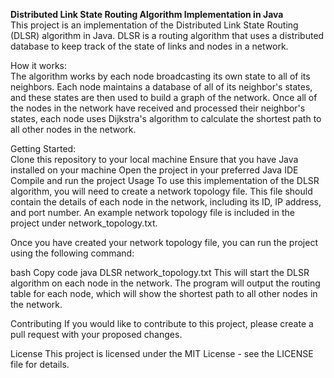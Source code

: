 **Distributed Link State Routing Algorithm Implementation in Java** <br>
This project is an implementation of the Distributed Link State Routing (DLSR) algorithm in Java. DLSR is a routing algorithm that uses a distributed database to keep track of the state of links and nodes in a network.

How it works: <br>
The algorithm works by each node broadcasting its own state to all of its neighbors. Each node maintains a database of all of its neighbor's states, and these states are then used to build a graph of the network. Once all of the nodes in the network have received and processed their neighbor's states, each node uses Dijkstra's algorithm to calculate the shortest path to all other nodes in the network.

Getting Started: <br>
Clone this repository to your local machine
Ensure that you have Java installed on your machine
Open the project in your preferred Java IDE
Compile and run the project
Usage
To use this implementation of the DLSR algorithm, you will need to create a network topology file. This file should contain the details of each node in the network, including its ID, IP address, and port number. An example network topology file is included in the project under network_topology.txt.

Once you have created your network topology file, you can run the project using the following command:

bash
Copy code
java DLSR network_topology.txt
This will start the DLSR algorithm on each node in the network. The program will output the routing table for each node, which will show the shortest path to all other nodes in the network.

Contributing
If you would like to contribute to this project, please create a pull request with your proposed changes.

License
This project is licensed under the MIT License - see the LICENSE file for details.
